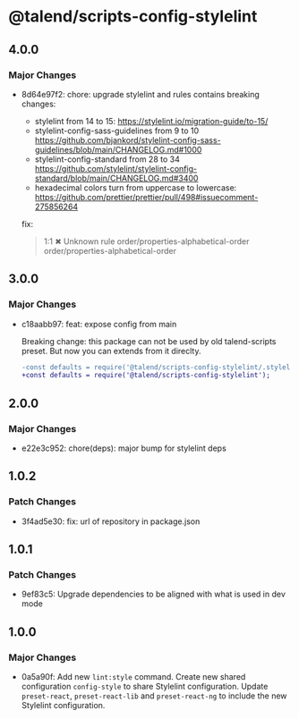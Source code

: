 # @talend/scripts-config-stylelint

## 4.0.0

### Major Changes

- 8d64e97f2: chore: upgrade stylelint and rules contains breaking changes:

  - stylelint from 14 to 15: https://stylelint.io/migration-guide/to-15/
  - stylelint-config-sass-guidelines from 9 to 10 https://github.com/bjankord/stylelint-config-sass-guidelines/blob/main/CHANGELOG.md#1000
  - stylelint-config-standard from 28 to 34 https://github.com/stylelint/stylelint-config-standard/blob/main/CHANGELOG.md#3400
  - hexadecimal colors turn from uppercase to lowercase: https://github.com/prettier/prettier/pull/498#issuecomment-275856264

  fix:

  > 1:1 ✖ Unknown rule order/properties-alphabetical-order order/properties-alphabetical-order

## 3.0.0

### Major Changes

- c18aabb97: feat: expose config from main

  Breaking change: this package can not be used by old talend-scripts preset. But now you can extends from it direclty.

  ```diff
  -const defaults = require('@talend/scripts-config-stylelint/.stylelintrc.js');
  +const defaults = require('@talend/scripts-config-stylelint');

  ```

## 2.0.0

### Major Changes

- e22e3c952: chore(deps): major bump for stylelint deps

## 1.0.2

### Patch Changes

- 3f4ad5e30: fix: url of repository in package.json

## 1.0.1

### Patch Changes

- 9ef83c5: Upgrade dependencies to be aligned with what is used in dev mode

## 1.0.0

### Major Changes

- 0a5a90f: Add new `lint:style` command.
  Create new shared configuration `config-style` to share Stylelint configuration.
  Update `preset-react`, `preset-react-lib` and `preset-react-ng` to include the new Stylelint configuration.
